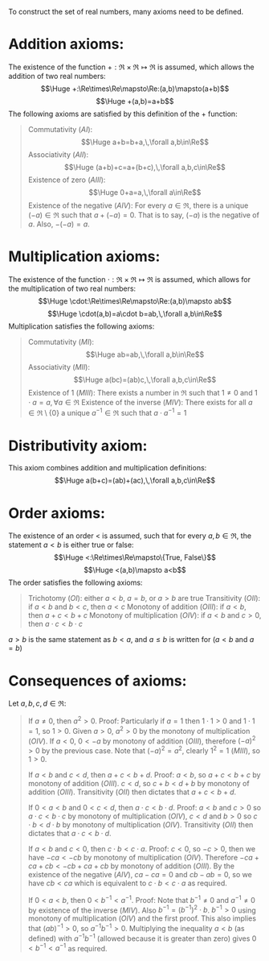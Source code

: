 
To construct the set of real numbers, many axioms need to be defined.

# Addition axioms:

The existence of the function $+:\Re\times\Re\mapsto\Re$ is assumed, which allows the addition of two real numbers:
$$\Huge +:\Re\times\Re\mapsto\Re:(a,b)\mapsto(a+b)$$
$$\Huge +(a,b)=a+b$$
The following axioms are satisfied by this definition of the + function:
>Commutativity ($AI$):$$\Huge a+b=b+a,\,\forall a,b\in\Re$$
>Associativity ($AII$):$$\Huge (a+b)+c=a+(b+c),\,\forall a,b,c\in\Re$$
>Existence of zero ($AIII$):$$\Huge 0+a=a,\,\forall a\in\Re$$
>Existence of the negative ($AIV$): For every $a\in\Re$, there is a unique $(-a)\in\Re$ such that $a+(-a)=0$. That is to say, $(-a)$ is the negative of $a$. Also, $-(-a)=a$.

# Multiplication axioms:

The existence of the function $\cdot:\Re\times\Re\mapsto\Re$ is assumed, which allows for the multiplication of two real numbers:
$$\Huge \cdot:\Re\times\Re\mapsto\Re:(a,b)\mapsto ab$$
$$\Huge \cdot(a,b)=a\cdot b=ab,\,\forall a,b\in\Re$$
Multiplication satisfies the following axioms:
> Commutativity ($MI$):$$\Huge ab=ab,\,\forall a,b\in\Re$$
> Associativity ($MII$):$$\Huge a(bc)=(ab)c,\,\forall a,b,c\in\Re$$
> Existence of 1 ($MIII$): There exists a number in $\Re$ such that $1\neq 0$ and $1\cdot a=a,\,\forall a\in\Re$
> Existence of the inverse ($MIV$): There exists for all $a\in\Re\setminus\{0\}$ a unique $a^{-1}\in\Re$ such that $a\cdot a^{-1}=1$

# Distributivity axiom:

This axiom combines addition and multiplication definitions:
$$\Huge a(b+c)=(ab)+(ac),\,\forall a,b,c\in\Re$$

# Order axioms:

The existence of an order $<$ is assumed, such that for every $a,b\in\Re$, the statement $a<b$ is either true or false:
$$\Huge <:\Re\times\Re\mapsto\{True, False\}$$
$$\Huge <(a,b)\mapsto a<b$$
The order satisfies the following axioms:
> Trichotomy ($OI$): either $a<b$, $a=b$, or $a>b$ are true
> Transitivity ($OII$): if $a<b$ and $b<c$, then $a<c$
> Monotony of addition ($OIII$): if $a<b$, then $a+c<b+c$
> Monotony of multiplication ($OIV$): if $a<b$ and $c>0$, then $a\cdot c<b\cdot c$

$a>b$ is the same statement as $b<a$, and $a\leq b$ is written for ($a<b$ and $a=b$)

# Consequences of axioms:

Let $a,b,c,d\in\Re$:
> If $a\neq 0$, then $a^2>0$. Proof: 
> Particularly if $a=1$ then $1\cdot 1>0$ and $1\cdot 1=1$, so $1>0$. Given $a>0$, $a^2>0$ by the monotony of multiplication ($OIV$). If $a<0$, $0<-a$ by monotony of addition ($OIII$), therefore $(-a)^2>0$ by the previous case. Note that $(-a)^2=a^2$, clearly $1^2=1$ ($MIII$), so $1>0$.
> 
> If $a<b$ and $c<d$, then $a+c<b+d$. Proof:
> $a<b$, so $a+c<b+c$ by monotony of addition ($OIII$). $c<d$, so $c+b<d+b$ by monotony of addition ($OIII$). Transitivity ($OII$) then dictates that $a+c<b+d$.
> 
> If $0<a<b$ and $0<c<d$, then $a\cdot  c<b\cdot d$. Proof:
> $a<b$ and $c>0$ so $a\cdot c<b\cdot c$ by monotony of multiplication ($OIV$), $c<d$ and $b>0$ so $c\cdot b<d\cdot b$ by monotony of multiplication ($OIV$). Transitivity ($OII$) then dictates that $a\cdot c<b\cdot d$.
> 
> If $a<b$ and $c<0$, then $c\cdot b<c\cdot a$. Proof:
> $c<0$, so $-c>0$, then we have $-ca<-cb$ by monotony of multiplication ($OIV$). Therefore $-ca + ca + cb<-cb + ca + cb$ by monotony of addition ($OIII$). By the existence of the negative ($AIV$), $ca-ca=0$ and $cb-ab=0$, so we have $cb<ca$ which is equivalent to $c\cdot b<c\cdot a$ as required.
> 
> If $0<a<b$, then $0<b^{-1}<a^{-1}$. Proof:
> Note that $b^{-1}\neq 0$ and $a^{-1}\neq 0$ by existence of the inverse ($MIV$). Also $b^{-1}=(b^{-1})^2\cdot b$. $b^{-1}>0$ using monotony of multiplication ($OIV$) and the first proof. This also implies that $(ab)^{-1}>0$, so $a^{-1}b^{-1}>0$. Multiplying the inequality $a<b$ (as defined) with $a^{-1}b^{-1}$ (allowed because it is greater than zero) gives $0<b^{-1}<a^{-1}$ as required.